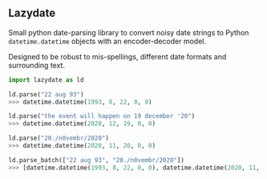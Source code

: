 ## Lazydate

Small python date-parsing library to convert noisy date strings to Python `datetime.datetime` objects with an encoder-decoder model.

Designed to be robust to mis-spellings, different date formats and surrounding text.


```python
import lazydate as ld

ld.parse("22 aug 93")
>>> datetime.datetime(1993, 8, 22, 0, 0)

ld.parse("the event will happen on 19 december '20")
>>> datetime.datetime(2020, 12, 19, 0, 0)

ld.parse("20./n0vembr/2020")
>>> datetime.datetime(2020, 11, 20, 0, 0)

ld.parse_batch(["22 aug 93", "20./n0vembr/2020"])
>>> [datetime.datetime(1993, 8, 22, 0, 0), datetime.datetime(2020, 11, 20, 0, 0)]
```

